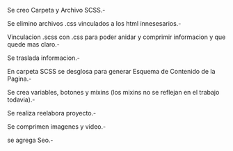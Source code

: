 Se creo Carpeta y Archivo SCSS.-

Se elimino archivos .css vinculados a los html innesesarios.-

Vinculacion .scss con .css para poder anidar y comprimir informacion y que quede mas claro.-

Se traslada informacion.-

En carpeta SCSS se desglosa para generar Esquema de Contenido de la Pagina.-

Se crea variables, botones y mixins (los mixins no se reflejan en el trabajo todavia).-

Se realiza reelabora proyecto.-

Se comprimen imagenes y video.-

se agrega Seo.-